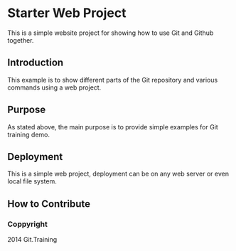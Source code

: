 # Starter Web Project

This is a simple website project for showing how to use Git and Github together. 

## Introduction

This example is to show different parts of the Git repository and various commands using a web project.

## Purpose

As stated above, the main purpose is to provide simple examples for Git training demo.

## Deployment

This is a simple web project, deployment can be on any web server or even local file system.

## How to Contribute

### Coppyright

2014 Git.Training